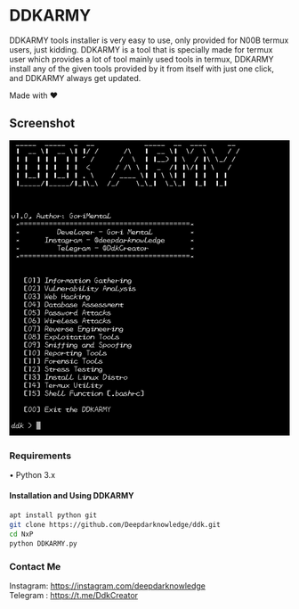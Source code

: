 
# DDKARMY
DDKARMY tools installer is very easy to use, only provided for N00B termux users, just kidding.
DDKARMY is a tool that is specially made for termux user which provides a lot of tool mainly used tools in termux, DDKARMY install any of the given tools provided by it from itself with just one click, and DDKARMY always get updated.

Made with ❤️

## Screenshot
<img src="core/DDKARMY.png">

### Requirements
• Python 3.x

#### Installation and Using DDKARMY
```bash
apt install python git
git clone https://github.com/Deepdarknowledge/ddk.git
cd NxP
python DDKARMY.py
```

### Contact Me
Instagram: https://instagram.com/deepdarknowledge  
Telegram : https://t.me/DdkCreator